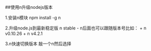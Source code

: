 ##使用n升级nodejs版本

1.安装n模块
    npm install -g n

2.升级node.js到最新稳定版
    n stable
    -  n后面也可以跟随版本号比如：
        +  n v0.10.26
        +  n v4.2.1

3.n快速切换版本
    敲一个n然后选择
